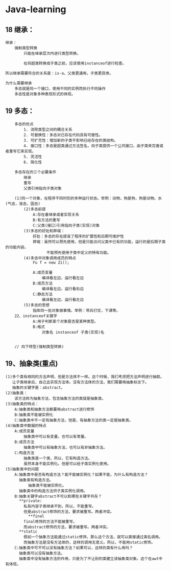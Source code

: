# Java-learning

18 继承：
------
    继承：
		强制类型转换
			只能在继承层次内进行类型转换。
			
			在将超类转换成子类之前，应该使用instanceof进行检查。
			
	所以继承需要符合的关系是：is-a，父类更通用，子类更具体。
	
	为什么需要继承
		多态就是同一个接口，使用不同的实例而执行不同操作
		多态性是对象多种表现形式的体现。
		
19 多态：
--------
	
		多态的优点
			1. 消除类型之间的耦合关系
			2. 可替换性：多态对已存在代码具有可替性。
			3. 可扩充性：增加新的子类不影响已经存在的类结构。
			4. 接口性：多态是超类通过方法签名，向子类提供一个公共接口，由子类来完善或者重写它来实现。
			5. 灵活性
			6. 简化性
		
		多态存在的三个必要条件
			继承
			重写
			父类引用指向子类对象
			
		(1)同一个对象，在程序不同时刻的多种运行状态。举例：动物，狗是狗，狗是动物。水(气态，液态，固态)
        	(2)多态前提
        		A:存在着继承或者实现关系
        		B:有方法的重写
        		C:父类(接口)引用指向子类(实现)对象
        	(3)多态的好处和弊端：
        		好处：多态的存在提高了程序的扩展性和后期可维护性
        		弊端：虽然可以预先使用，但是只能访问父类中已有的功能，运行的是后期子类的功能内容。
        		      不能预先使用子类中定义的特有功能。
        	(4)多态中对象调用成员的特点
        		Fu f = new Zi();
        		
        		A:成员变量
        			编译看左边，运行看左边
        		B:成员方法 
        			编译看左边，运行看右边
        		C:静态方法
        			编译看左边，运行看左边
        	(5)多态的思想
        		指挥同一批对象做事情。举例：带兵打仗，下课等。
        22、instanceof关键字
        		A:用于判断某个对象是否是某种类型。
        		B:格式
        			对象名 instanceof 子类(实现)名
        			
        			
        // 向下转型(强制类型转换)
        
19、抽象类(重点)
---------------
    
    (1)多个类有相同的方法声明，但是方法体不一样。这个时候，我们考虑把方法声明进行抽取。
       让子类继承后，自己去实现方法体。没有方法体的方法，我们需要用抽象标志下。
       抽象的关键字是：abstract。
    (2)抽象类：
        该方法称为抽象方法，包含抽象方法的类就是抽象类。
    (3)抽象类的特点：
        A:抽象类和抽象方法都要用abstract进行修饰
        B:抽象类不能被实例化
        C:抽象类中不一定有抽象方法，但是，有抽象方法的类一定是抽象类。
    (4)抽象类中数据的特点
        A:成员变量
            抽象类中可以有变量，也可以有常量。
        B:成员方法
            抽象类中可以有抽象方法，也可以有非抽象方法。
        C:构造方法
            抽象类是一个类，所以，它有构造方法。
            虽然本身不能实例化。但是可以给子类实例化使用。
    (5)抽象类中的问题
        A:抽象类中是否有构造方法？能不能被实例化？如果不能，为什么有构造方法？
          抽象类有构造方法。
              抽象类不能被实例化。
          抽象类中的构造方法供子类实例化调用。
        B:抽象关键字abstract不可以和哪些关键字共存？
          **private:
            私有内容子类继承不到，所以，不能重写。
            但是abstract修饰的方法，要求被重写。两者冲突。
              **final
            final修饰的方法不能被重写。
            而abstract修饰的方法，要求被重写。两者冲突。			
          **static
            假如一个抽象方法能通过static修饰，那么这个方法，就可以直接通过类名调用。
            而抽象方法是没有方法体的，这样的调用无意义。所以，不能用static修饰。
        C:抽象类中可不可以没有抽象方法？如果可以，这样的类有什么用吗？
          抽象类可以没有抽象方法。
          抽象类中没有抽象方法的作用，只是为了不让别的类建立该抽象类对象。这个在awt中有体现。